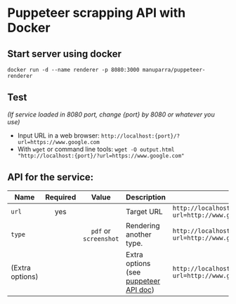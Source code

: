 # Puppeteer scrapping API with Docker

##  Start server using docker
`docker run -d --name renderer -p 8080:3000 manuparra/puppeteer-renderer`

## Test 

*(If service loaded in 8080 port, change {port} by 8080 or whatever you use)*

- Input URL in a web browser:   `http://localhost:{port}/?url=https://www.google.com`
- With `wget` or command line tools:  `wget -O output.html "http://localhost:{port}/?url=https://www.google.com"`

## API for the service:

| Name    | Required | Value               | Description            |Usage                                                         |
|---------|:--------:|:-------------------:|------------------------|--------------------------------------------------------------|
|`url`    | yes      |                     |Target URL              |`http://localhost:{port}/?url=http://www.google.com`         |
|`type`   |          |`pdf` or `screenshot`|Rendering another type. |`http://localhost:{port}/?url=http://www.google.com&type=pdf`|
|(Extra options)|    |                     |Extra options (see [puppeteer API doc](https://github.com/GoogleChrome/puppeteer/blob/v1.1.0/docs/api.md#pagepdfoptions)) |`http://localhost:{port}/?url=http://www.google.com&type=pdf&scale=2`|
